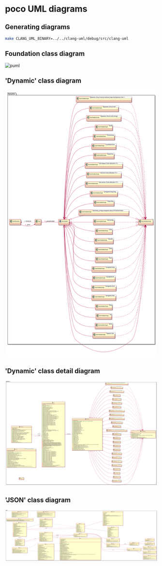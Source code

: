 # poco UML diagrams

## Generating diagrams

```bash
make CLANG_UML_BINARY=../../clang-uml/debug/src/clang-uml
```

## Foundation class diagram

![puml](puml/foundation_class_diagram.svg)

## 'Dynamic' class diagram

![puml](puml/dynamic_class_diagram.svg)

## 'Dynamic' class detail diagram

![puml](puml/dynamic_class_detail_diagram.svg)

## 'JSON' class diagram

![puml](puml/json_class_diagram.svg)

